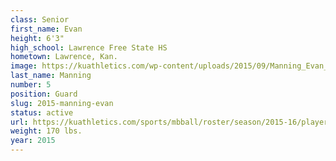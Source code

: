 ```yaml
---
class: Senior
first_name: Evan
height: 6'3"
high_school: Lawrence Free State HS
hometown: Lawrence, Kan.
image: https://kuathletics.com/wp-content/uploads/2015/09/Manning_Evan_09152015.jpg
last_name: Manning
number: 5
position: Guard
slug: 2015-manning-evan
status: active
url: https://kuathletics.com/sports/mbball/roster/season/2015-16/player/evan-manning/
weight: 170 lbs.
year: 2015
---
```

